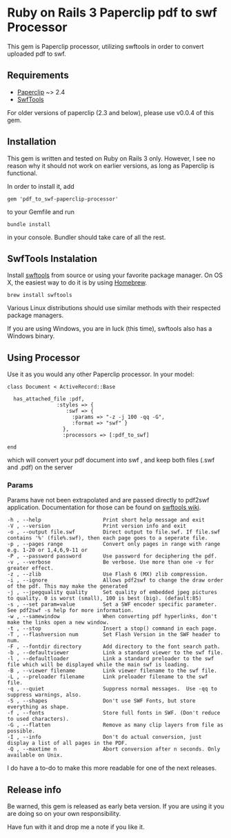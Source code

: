 # Ruby on Rails 3 Paperclip pdf to swf Processor #

This gem is Paperclip processor, utilizing swftools in order to convert uploaded pdf to swf.

## Requirements ##

* [Paperclip][0] ~> 2.4
* [SwfTools][2]

For older versions of paperclip (2.3 and below), please use v0.0.4 of this gem.
## Installation ##

This gem is written and tested on Ruby on Rails 3 only. However, I see no reason why it should not work on earlier versions, as long as Paperclip is functional.

In order to install it, add

    gem 'pdf_to_swf-paperclip-processor'
    
to your Gemfile and run

    bundle install
   
in your console. Bundler should take care of all the rest.

## SwfTools Instalation ##

Install [swftools][2] from source or using your favorite package manager. On OS X, the easiest way to do it is by using [Homebrew][3].

    brew install swftools
    
Various Linux distributions should use similar methods with their respected package managers.

If you are using Windows, you are in luck (this time), swftools also has a Windows binary.

## Using Processor ##

Use it as you would any other Paperclip processor. In your model:

    class Document < ActiveRecord::Base
      
      has_attached_file :pdf,
                    :styles => {
                       :swf => { 
                         :params => "-z -j 100 -qq -G",
                         :format => "swf" }
                      },
                      :processors => [:pdf_to_swf]
      
    end

                      
which will convert your pdf document into swf , and keep both files (.swf and .pdf) on the server

### Params ###

Params have not been extrapolated and are passed directly to pdf2swf application. Documentation for those can be found on [swftools wiki][5].

    -h , --help                    Print short help message and exit
    -V , --version                 Print version info and exit
    -o , --output file.swf         Direct output to file.swf. If file.swf contains '%' (file%.swf), then each page goes to a seperate file.
    -p , --pages range             Convert only pages in range with range e.g. 1-20 or 1,4,6,9-11 or
    -P , --password password       Use password for deciphering the pdf.
    -v , --verbose                 Be verbose. Use more than one -v for greater effect.
    -z , --zlib                    Use Flash 6 (MX) zlib compression.
    -i , --ignore                  Allows pdf2swf to change the draw order of the pdf. This may make the generated
    -j , --jpegquality quality     Set quality of embedded jpeg pictures to quality. 0 is worst (small), 100 is best (big). (default:85)
    -s , --set param=value         Set a SWF encoder specific parameter. See pdf2swf -s help for more information.
    -w , --samewindow              When converting pdf hyperlinks, don't make the links open a new window. 
    -t , --stop                    Insert a stop() command in each page. 
    -T , --flashversion num        Set Flash Version in the SWF header to num.
    -F , --fontdir directory       Add directory to the font search path.
    -b , --defaultviewer           Link a standard viewer to the swf file. 
    -l , --defaultloader           Link a standard preloader to the swf file which will be displayed while the main swf is loading.
    -B , --viewer filename         Link viewer filename to the swf file. 
    -L , --preloader filename      Link preloader filename to the swf file. 
    -q , --quiet                   Suppress normal messages.  Use -qq to suppress warnings, also.
    -S , --shapes                  Don't use SWF Fonts, but store everything as shape.
    -f , --fonts                   Store full fonts in SWF. (Don't reduce to used characters).
    -G , --flatten                 Remove as many clip layers from file as possible. 
    -I , --info                    Don't do actual conversion, just display a list of all pages in the PDF.
    -Q , --maxtime n               Abort conversion after n seconds. Only available on Unix.

I do have a to-do to make this more readable for one of the next releases.

## Release info ##

Be warned, this gem is released as early beta version. If you are using it you are doing so on your own responsibility.

Have fun with it and drop me a note if you like it.


[0]: https://github.com/thoughtbot/paperclip
[2]: http://www.swftools.org/
[3]: http://mxcl.github.com/homebrew/
[4]: http://www.swftools.org/faq.html
[5]: http://wiki.swftools.org/index.php/Pdf2swf
